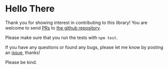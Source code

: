 # Hello There

Thank you for showing interest in contributing to this library!
You are welcome to send [PRs](https://help.github.com/articles/about-pull-requests/)
to [the github repository](https://github.com/martinheidegger/block-cache/pulls).

Please make sure that you run the tests with `npm test`.

If you have any questions or found any bugs, please let me know by
posting an [issue](https://github.com/martinheidegger/block-cache/issues/new), thanks!

Please be kind.
